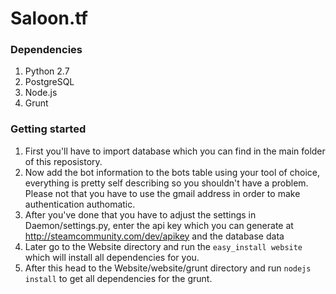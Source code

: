Saloon.tf
=========
### Dependencies
1. Python 2.7
2. PostgreSQL
3. Node.js
4. Grunt

### Getting started
1. First you'll have to import database which you can find in the main folder of this reposistory.
2. Now add the bot information to the bots table using your tool of choice, everything is pretty self describing so you shouldn't have a problem. Please not that you have to use the gmail address in order to make authentication authomatic.
3. After you've done that you have to adjust the settings in Daemon/settings.py, enter the api key which you can generate at http://steamcommunity.com/dev/apikey and the database data
4. Later go to the Website directory and run the ```easy_install website``` which will install all dependencies for you.
5. After this head to the Website/website/grunt directory and run ```nodejs install``` to get all dependencies for the grunt.
